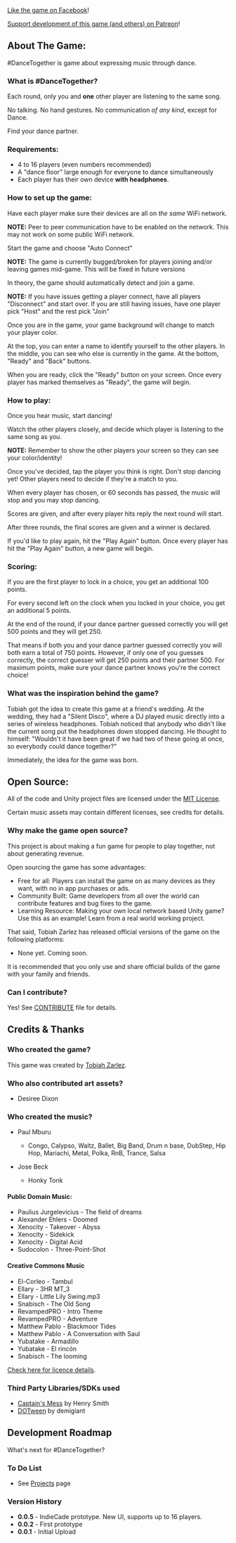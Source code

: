 [Like the game on Facebook](https://www.facebook.com/DanceTogetherGame/)!

[Support development of this game (and others) on Patreon](https://www.patreon.com/tobiah)!

## About The Game:

\#DanceTogether is game about expressing music through dance.

### What is \#DanceTogether?

Each round, only you and **one** other player are listening to the same song.

No talking. No hand gestures. No communication *of any kind*, except for Dance.

Find your dance partner.

### Requirements:

- 4 to 16 players (even numbers recommended)
- A "dance floor" large enough for everyone to dance simultaneously 
- Each player has their own device **with headphones**.

### How to set up the game:

Have each player make sure their devices are all on *the same* WiFi network.

**NOTE:** Peer to peer communication have to be enabled on the network. This may not work on some public WiFi network.

Start the game and choose "Auto Connect"

**NOTE:** The game is currently bugged/broken for players joining and/or leaving games mid-game. This will be fixed in future versions

In theory, the game should automatically detect and join a game.

**NOTE:** If you have issues getting a player connect, have all players "Disconnect" and start over. If you are still having issues, have one player pick "Host" and the rest pick "Join"

Once you are in the game, your game background will change to match your player color.

At the top, you can enter a name to identify yourself to the other players. In the middle, you can see who else is currently in the game. At the bottom, "Ready" and "Back" buttons.

When you are ready, click the "Ready" button on your screen. Once every player has marked themselves as "Ready", the game will begin.

### How to play:

Once you hear music, start dancing!

Watch the other players closely, and decide which player is listening to the same song as you.

**NOTE:** Remember to show the other players your screen so they can see your color/identity!

Once you've decided, tap the player you think is right. Don't stop dancing yet! Other players need to decide if they're a match to you.

When every player has chosen, or 60 seconds has passed, the music will stop and you may stop dancing.

Scores are given, and after every player hits reply the next round will start.

After three rounds, the final scores are given and a winner is declared.

If you'd like to play again, hit the "Play Again" button. Once every player has hit the "Play Again" button, a new game will begin.

### Scoring:

If you are the first player to lock in a choice, you get an additional 100 points.

For every second left on the clock when you locked in your choice, you get an additional 5 points.

At the end of the round, if your dance partner guessed correctly you will get 500 points and they will get 250.

That means if both you and your dance partner guessed correctly you will both earn a total of 750 points. However, if only one of you guesses correctly, the correct guesser will get 250 points and their partner 500. For maximum points, make sure your dance partner knows you're the correct choice! 

### What was the inspiration behind the game?

Tobiah got the idea to create this game at a friend's wedding. At the wedding, they had a "Silent Disco", where a DJ played music directly into a series of wireless headphones. Tobiah noticed that anybody who didn't like the current song put the headphones down stopped dancing. He thought to himself: "Wouldn't it have been great if we had two of these going at once, so everybody could dance together?"

Immediately, the idea for the game was born.

## Open Source:

All of the code and Unity project files are licensed under the [MIT License](LICENSE.txt).

Certain music assets may contain different licenses, see credits for details.

### Why make the game open source?

This project is about making a fun game for people to play together, not about generating revenue.

Open sourcing the game has some advantages:

- Free for all: Players can install the game on as many devices as they want, with no in app purchases or ads.
- Community Built: Game developers from all over the world can contribute features and bug fixes to the game.
- Learning Resource: Making your own local network based Unity game? Use this as an example! Learn from a real world working project.

That said, Tobiah Zarlez has released official versions of the game on the following platforms:

- None yet. Coming soon.

It is recommended that you only use and share official builds of the game with your family and friends.

### Can I contribute?

Yes! See [CONTRIBUTE](Contribute.md) file for details.

## Credits & Thanks

### Who created the game?

This game was created by [Tobiah Zarlez](http://www.TobiahZ.com).

### Who also contributed art assets?

- Desiree Dixon

### Who created the music?

- Paul Mburu
    - Congo, Calypso, Waltz, Ballet, Big Band, Drum n base, DubStep, Hip Hop, Mariachi, Metal, Polka, RnB, Trance, Salsa

- Jose Beck
    - Honky Tonk

#### Public Domain Music:

- Paulius Jurgelevicius - The field of dreams
- Alexander Ehlers - Doomed
- Xenocity - Takeover - Abyss
- Xenocity - Sidekick
- Xenocity - Digital Acid
- Sudocolon - Three-Point-Shot

#### Creative Commons Music

- El-Corleo - Tambul
- Ellary - 3HR MT_3
- Ellary - Little Lily Swing.mp3
- Snabisch - The Old Song
- RevampedPRO - Intro Theme
- RevampedPRO - Adventure
- Matthew Pablo - Blackmoor Tides
- Matthew Pablo - A Conversation with Saul
- Yubatake - Armadillo
- Yubatake - El rincón
- Snabisch - The looming

[Check here for licence details](http://creativecommons.org/licenses/by/3.0/).

### Third Party Libraries/SDKs used

- [Captain's Mess](https://github.com/hengineer/CaptainsMess) by Henry Smith
- [DOTween](http://dotween.demigiant.com/) by demigiant

## Development Roadmap

What's next for \#DanceTogether?

### To Do List

- See [Projects](https://github.com/TobiahZ/DanceTogether/projects) page

### Version History

- **0.0.5** - IndieCade prototype. New UI, supports up to 16 players.
- **0.0.2** - First prototype
- **0.0.1** - Initial Upload
